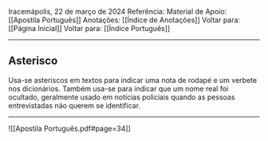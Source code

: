 Iracemápolis, 22 de março de 2024
Referência:
Material de Apoio: [[Apostila Português]]
Anotações: [[Índice de Anotações]]
Voltar para: [[Página Inicial]]
Voltar para: [[Índice Português]]
___________________
## Asterisco
Usa-se asteriscos em textos para indicar uma nota de rodapé e um verbete nos dicionários. Também usa-se para indicar que um nome real foi ocultado, geralmente usado em notícias policiais quando as pessoas entrevistadas não querem se identificar.

___________________

![[Apostila Português.pdf#page=34]]
